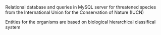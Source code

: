 Relational database and queries in MySQL server for threatened species from the International Union for the Conservation of Nature (IUCN)

Entities for the organisms are based on biological hierarchical classifical system
